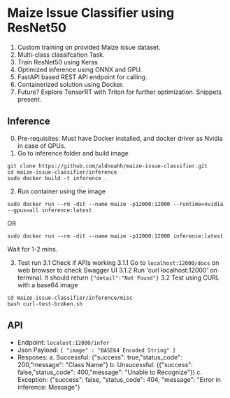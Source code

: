 # Maize Issue Classifier using ResNet50
1. Custom training on provided Maize issue dataset.
2. Multi-class classifcation Task.
3. Train ResNet50 using Keras
4. Optimized inference using ONNX and GPU.
5. FastAPI based REST API endpoint for calling.
6. Containerized solution using Docker.
7. Future? Explore TensorRT with Triton for further optimization. Snippets present.

## Inference
0. Pre-requisites: Must have Docker installed, and docker driver as Nvidia in case of GPUs.
1. Go to inference folder and build image
```
git clone https://github.com/aldnoahh/maize-issue-classifier.git
cd maize-issue-classifier/inference
sudo docker build -t inference .
```
2. Run container using the image
```
sudo docker run --rm -dit --name maize -p12000:12000 --runtime=nvidia --gpus=all inference:latest
```
OR
```
sudo docker run --rm -dit --name maize -p12000:12000 inference:latest
```
Wait for 1-2 mins.

3. Test run
3.1 Check if APIs working
3.1.1 Go to `localhost:12000/docs` on web browser to check Swagger UI
3.1.2 Run 'curl localhost:12000' on terminal. It should return `{"detail":"Not Found"}`
3.2 Test using CURL with a base64 image
```
cd maize-issue-classifier/inference/misc
bash curl-test-broken.sh
```


## API
- Endpoint: `localost:12000/infer`
- Json Payload: `{ "image" : "BASE64 Encoded String" }`
- Resposes: 
a. Successful: {"success": true,"status_code": 200,"message": "Class Name"}
b. Unsucessful: ({"success": false,"status_code": 400,"message": "Unable to Recognize"})
c. Exception: {"success": false, "status_code": 404, "message": "Error in inference: Message"}
